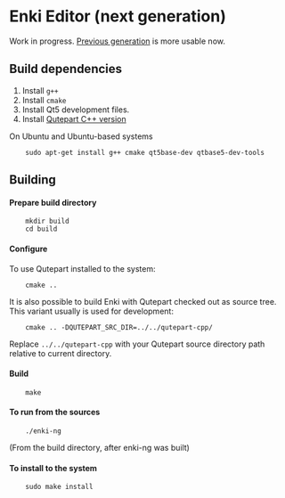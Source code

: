 # Enki Editor (next generation)

Work in progress.
[Previous generation](https://github.com/andreikop/enki) is more usable now.

## Build dependencies
1. Install `g++`
2. Install `cmake`
2. Install Qt5 development files.
2. Install [Qutepart C++ version](https://github.com/andreikop/qutepart-cpp)

On Ubuntu and Ubuntu-based systems

```
    sudo apt-get install g++ cmake qt5base-dev qtbase5-dev-tools
```

## Building

#### Prepare build directory

```
    mkdir build
    cd build
```

#### Configure

To use Qutepart installed to the system:

```
    cmake ..
```

It is also possible to build Enki with Qutepart checked out as source tree.
This variant usually is used for development:

```
    cmake .. -DQUTEPART_SRC_DIR=../../qutepart-cpp/
```

Replace `../../qutepart-cpp` with your Qutepart source directory path relative to current directory.

#### Build

```
    make
```

#### To run from the sources
```
    ./enki-ng
```
(From the build directory, after enki-ng was built)

#### To install to the system
```
    sudo make install
```
